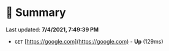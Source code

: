 # 📖 Summary
Last updated: **7/4/2021, 7:49:39 PM**

- `GET` [https://google.com](https://google.com) - **Up** (129ms)
